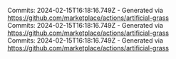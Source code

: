 Commits: 2024-02-15T16:18:16.749Z - Generated via https://github.com/marketplace/actions/artificial-grass
<br>
Commits: 2024-02-15T16:18:16.749Z - Generated via https://github.com/marketplace/actions/artificial-grass
<br>
Commits: 2024-02-15T16:18:16.749Z - Generated via https://github.com/marketplace/actions/artificial-grass
<br>
